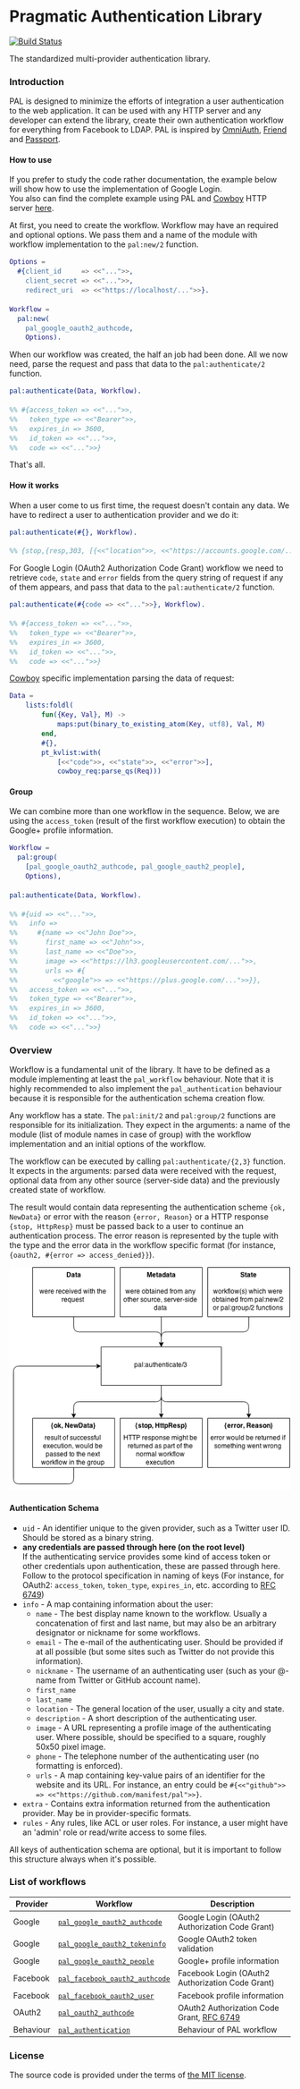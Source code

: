 # Pragmatic Authentication Library

[![Build Status][travis_img]][travis]

The standardized multi-provider authentication library.

### Introduction

PAL is designed to minimize the efforts of integration a user authentication to the web application.
It can be used with any HTTP server and any developer can extend the library,
create their own authentication workflow for everything from Facebook to LDAP.
PAL is inspired by [OmniAuth][omniauth], [Friend][friend] and [Passport][passport].

#### How to use

If you prefer to study the code rather documentation,
the example below will show how to use the implementation of Google Login.  
You also can find the complete example using PAL and [Cowboy][cowboy] HTTP server [here][pal-example].

At first, you need to create the workflow.
Workflow may have an required and optional options.
We pass them and a name of the module with workflow implementation to the `pal:new/2` function.

```erlang
Options =
  #{client_id     => <<"...">>,
    client_secret => <<"...">>,
    redirect_uri  => <<"https://localhost/...">>}.

Workflow =
  pal:new(
    pal_google_oauth2_authcode,
    Options).
```

When our workflow was created, the half an job had been done.
All we now need, parse the request and pass that data to the `pal:authenticate/2` function.

```erlang
pal:authenticate(Data, Workflow).

%% #{access_token => <<"...">>,
%%   token_type => <<"Bearer">>,
%%   expires_in => 3600,
%%   id_token => <<"...">>,
%%   code => <<"...">>}
```

That's all.

#### How it works

When a user come to us first time, the request doesn't contain any data.
We have to redirect a user to authentication provider and we do it:

```erlang
pal:authenticate(#{}, Workflow).

%% {stop,{resp,303, [{<<"location">>, <<"https://accounts.google.com/...">>}], <<>>}}
```

For Google Login (OAuth2 Authorization Code Grant) workflow
we need to retrieve `code`, `state` and `error` fields from the query string of request
if any of them appears, and pass that data to the `pal:authenticate/2` function.

```erlang
pal:authenticate(#{code => <<"...">>}, Workflow).

%% #{access_token => <<"...">>,
%%   token_type => <<"Bearer">>,
%%   expires_in => 3600,
%%   id_token => <<"...">>,
%%   code => <<"...">>}
```

[Cowboy][cowboy] specific implementation parsing the data of request:

```erlang
Data =
	lists:foldl(
		fun({Key, Val}, M) ->
			maps:put(binary_to_existing_atom(Key, utf8), Val, M)
		end,
		#{},
		pt_kvlist:with(
			[<<"code">>, <<"state">>, <<"error">>],
			cowboy_req:parse_qs(Req)))
```

#### Group

We can combine more than one workflow in the sequence.
Below, we are using the `access_token` (result of the first workflow execution)
to obtain the Google+ profile information.

```erlang
Workflow =
  pal:group(
    [pal_google_oauth2_authcode, pal_google_oauth2_people],
    Options),

pal:authenticate(Data, Workflow).

%% #{uid => <<"...">>,
%%   info =>
%%     #{name => <<"John Doe">>,
%%       first_name => <<"John">>,
%%       last_name => <<"Doe">>,
%%       image => <<"https://lh3.googleusercontent.com/...">>, 
%%       urls => #{
%%         <<"google">> => <<"https://plus.google.com/...">>}},
%%   access_token => <<"...">>,
%%   token_type => <<"Bearer">>,
%%   expires_in => 3600,
%%   id_token => <<"...">>,
%%   code => <<"...">>}
```

### Overview

Workflow is a fundamental unit of the library. It have to be defined as a module
implementing at least the `pal_workflow` behaviour. Note that it is highly recommended to
also implement the `pal_authentication` behaviour because it is responsible for the authentication schema creation flow.

Any workflow has a state. The `pal:init/2` and `pal:group/2` functions are responsible for its initialization.
They expect in the arguments: a name of the module (list of module names in case of group)
with the workflow implementation and an initial options of the workflow.

The workflow can be executed by calling `pal:authenticate/{2,3}` function.
It expects in the arguments: parsed data were received with the request,
optional data from any other source (server-side data) and the previously created state of workflow.

The result would contain data representing the authentication scheme `{ok, NewData}`
or error with the reason `{error, Reason}` or a HTTP response `{stop, HttpResp}`
must be passed back to a user to continue an authentication process.
The error reason is represented by the tuple with the type and the error data
in the workflow specific format (for instance, `{oauth2, #{error => access_denied}}`).

![pal-authenticate][pal-authenticate-img]

#### Authentication Schema

- `uid` -
		An identifier unique to the given provider, such as a Twitter user ID. Should be stored as a binary string.
- **any credentials are passed through here (on the root level)**  
		If the authenticating service provides some kind of access token
		or other credentials upon authentication, these are passed through here.
		Follow to the protocol specification in naming of keys (For instance, for OAuth2:
		`access_token`, `token_type`, `expires_in`, etc. according to [RFC 6749][rfc6749-credentials])
- `info` -
		A map containing information about the user:
	- `name` -
			The best display name known to the workflow.
			Usually a concatenation of first and last name, but may also be an arbitrary designator or nickname for some workflows.
	- `email` -
			The e-mail of the authenticating user.
			Should be provided if at all possible (but some sites such as Twitter do not provide this information).
	- `nickname` -
			The username of an authenticating user (such as your @-name from Twitter or GitHub account name).
	- `first_name`
	- `last_name`
	- `location` -
			The general location of the user, usually a city and state.
	- `description` -
			A short description of the authenticating user.
	- `image` -
			A URL representing a profile image of the authenticating user.
			Where possible, should be specified to a square, roughly 50x50 pixel image.
	- `phone` -
			The telephone number of the authenticating user (no formatting is enforced).
	- `urls` -
			A map containing key-value pairs of an identifier for the website and its URL.
			For instance, an entry could be `#{<<"github">> => <<"https://github.com/manifest/pal">>}`.
- `extra` -
		Contains extra information returned from the authentication provider.
		May be in provider-specific formats.
- `rules` -
		Any rules, like ACL or user roles.
		For instance, a user might have an 'admin' role or read/write access to some files.

All keys of authentication schema are optional, but it is important to follow this structure always when it's possible.

### List of workflows

Provider  | Workflow                                              | Description
----------|-------------------------------------------------------|----------------
Google    | [`pal_google_oauth2_authcode`][pal-google-oauth2]     | Google Login (OAuth2 Authorization Code Grant)
Google    | [`pal_google_oauth2_tokeninfo`][pal-google-oauth2]    | Google OAuth2 token validation
Google    | [`pal_google_oauth2_people`][pal-google-oauth2]       | Google+ profile information
Facebook  | [`pal_facebook_oauth2_authcode`][pal-facebook-oauth2] | Facebook Login (OAuth2 Authorization Code Grant)
Facebook  | [`pal_facebook_oauth2_user`][pal-facebook-oauth2]     | Facebook profile information
OAuth2    | [`pal_oauth2_authcode`][pal-oauth2]                   | OAuth2 Authorization Code Grant, [RFC 6749][rfc6749]
Behaviour | [`pal_authentication`][pal]                           | Behaviour of PAL workflow

### License

The source code is provided under the terms of [the MIT license][license].

[license]:http://www.opensource.org/licenses/MIT
[travis]:https://travis-ci.org/manifest/pal
[travis_img]:https://secure.travis-ci.org/manifest/pal.png
[cowboy]:https://github.com/extend/cowboy
[omniauth]:https://github.com/intridea/omniauth
[friend]:https://github.com/cemerick/friend
[passport]:https://github.com/jaredhanson/passport
[rfc6749]:http://tools.ietf.org/html/rfc6749
[rfc6749-credentials]:http://tools.ietf.org/html/rfc6749#section-4.2.2
[pal-authenticate-img]:misc/pal-authenticate.png
[pal]:https://github.com/manifest/pal
[pal-oauth2]:https://github.com/manifest/pal-oauth2.git
[pal-google-oauth2]:https://github.com/manifest/pal-google-oauth2.git
[pal-facebook-oauth2]:https://github.com/manifest/pal-facebook-oauth2.git
[pal-example]:https://github.com/manifest/pal-example

